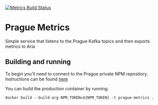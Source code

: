 [![Metrics Build Status](https://offnet.visualstudio.com/_apis/public/build/definitions/0a22f611-6a4a-4416-a1bb-53ed7284aa21/7/badge)](https://offnet.visualstudio.com/officenet/_build/index?definitionId=7)

# Prague Metrics

Simple service that listens to the Prague Kafka topics and then exports metrics to Aria

## Building and running

To begin you'll need to connect to the Prague private NPM repository. Instructions can be found [here](../../doc)

You can build the production container by running.

`docker build --build-arg NPM_TOKEN=${NPM_TOKEN} -t prague-metrics .`
